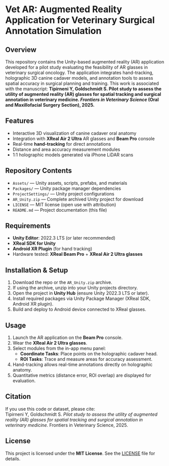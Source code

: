 # Vet AR: Augmented Reality Application for Veterinary Surgical Annotation Simulation

## Overview
This repository contains the Unity-based augmented reality (AR) application developed for a pilot study evaluating the feasibility of AR glasses in veterinary surgical oncology. The application integrates hand-tracking, holographic 3D canine cadaver models, and annotation tools to assess spatial accuracy in surgical planning and training. This work is associated with the manuscript: **Tipirneni Y, Goldschmidt S. Pilot study to assess the utility of augmented reality (AR) glasses for spatial tracking and surgical annotation in veterinary medicine. *Frontiers in Veterinary Science* (Oral and Maxillofacial Surgery Section), 2025.**

## Features
- Interactive 3D visualization of canine cadaver oral anatomy  
- Integration with **XReal Air 2 Ultra** AR glasses and **Beam Pro** console  
- Real-time **hand-tracking** for direct annotations  
- Distance and area accuracy measurement modules  
- 1:1 holographic models generated via iPhone LiDAR scans  

## Repository Contents
- `Assets/` — Unity assets, scripts, prefabs, and materials  
- `Packages/` — Unity package manager dependencies  
- `ProjectSettings/` — Unity project configurations  
- `AR_Unity.zip` — Complete archived Unity project for download  
- `LICENSE` — MIT license (open use with attribution)  
- `README.md` — Project documentation (this file)  

## Requirements
- **Unity Editor**: 2022.3 LTS (or later recommended)  
- **XReal SDK for Unity**  
- **Android XR Plugin** (for hand tracking)  
- Hardware tested: **XReal Beam Pro** + **XReal Air 2 Ultra glasses**  

## Installation & Setup
1. Download the repo or the `AR_Unity.zip` archive.  
2. If using the archive, unzip into your Unity projects directory.  
3. Open the project in **Unity Hub** (ensure Unity 2022.3 LTS or later).  
4. Install required packages via Unity Package Manager (XReal SDK, Android XR plugin).  
5. Build and deploy to Android device connected to XReal glasses.  

## Usage
1. Launch the AR application on the **Beam Pro** console.  
2. Wear the **XReal Air 2 Ultra glasses**.  
3. Select modules from the in-app menu panel:  
   - **Coordinate Tasks**: Place points on the holographic cadaver head.  
   - **ROI Tasks**: Trace and measure areas for accuracy assessment.  
4. Hand-tracking allows real-time annotations directly on holographic anatomy.  
5. Quantitative metrics (distance error, ROI overlap) are displayed for evaluation.  

## Citation
If you use this code or dataset, please cite:  
Tipirneni Y, Goldschmidt S. *Pilot study to assess the utility of augmented reality (AR) glasses for spatial tracking and surgical annotation in veterinary medicine.* Frontiers in Veterinary Science, 2025.  

## License
This project is licensed under the **MIT License**. See the [LICENSE](LICENSE) file for details.
